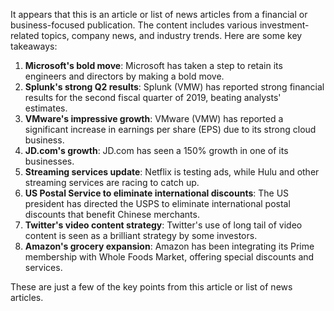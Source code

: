 It appears that this is an article or list of news articles from a financial or business-focused publication. The content includes various investment-related topics, company news, and industry trends. Here are some key takeaways:

1. **Microsoft's bold move**: Microsoft has taken a step to retain its engineers and directors by making a bold move.
2. **Splunk's strong Q2 results**: Splunk (VMW) has reported strong financial results for the second fiscal quarter of 2019, beating analysts' estimates.
3. **VMware's impressive growth**: VMware (VMW) has reported a significant increase in earnings per share (EPS) due to its strong cloud business.
4. **JD.com's growth**: JD.com has seen a 150% growth in one of its businesses.
5. **Streaming services update**: Netflix is testing ads, while Hulu and other streaming services are racing to catch up.
6. **US Postal Service to eliminate international discounts**: The US president has directed the USPS to eliminate international postal discounts that benefit Chinese merchants.
7. **Twitter's video content strategy**: Twitter's use of long tail of video content is seen as a brilliant strategy by some investors.
8. **Amazon's grocery expansion**: Amazon has been integrating its Prime membership with Whole Foods Market, offering special discounts and services.

These are just a few of the key points from this article or list of news articles.